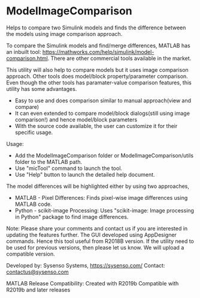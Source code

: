 # ModelImageComparison

Helps to compare two Simulink models and finds the difference between the models using image comparison approach.

To compare the Simulink models and find/merge differences, MATLAB has an inbuilt tool: https://mathworks.com/help/simulink/model-comparison.html. There are other commercial tools available in the market.

This utility will also help to compare models but it uses image comparison approach. Other tools does model/block property/parameter comparison.
Even though the other tools has paramater-value comparison features, this utility has some advantages.
- Easy to use and does comparison similar to manual approach(view and compare)
- It can even extended to compare model/block dialogs(still using image comparison!) and hence model/block parameters
- With the source code available, the user can customize it for their specific usage.

Usage:
- Add the ModelImageComparison folder or ModelImageComparison/utils folder to the MATLAB path.
- Use "micTool" command to launch the tool.
- Use "Help" button to launch the detailed help document.

The model differences will be highlighted either by using two approaches,
* MATLAB - Pixel Differences: Finds pixel-wise image differences using MATLAB code.
* Python - scikit-image Processing: Uses "scikit-image: Image processing in Python" package to find image differences.

Note: Please share your comments and contact us if you are interested in updating the features further.
The GUI developed using AppDesigner commands. Hence this tool useful from R2018B version. If the utility need to be used for previous versions, then please let us know. We will upload a compatible version.

Developed by: Sysenso Systems, https://sysenso.com/
Contact: contactus@sysenso.com


MATLAB Release Compatibility: Created with R2019b
Compatible with R2019b and later releases
